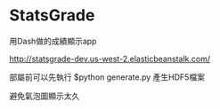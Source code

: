 # StatsGrade

用Dash做的成績顯示app

http://statsgrade-dev.us-west-2.elasticbeanstalk.com/

部屬前可以先執行
$python generate.py 產生HDF5檔案

避免氣泡圖顯示太久

